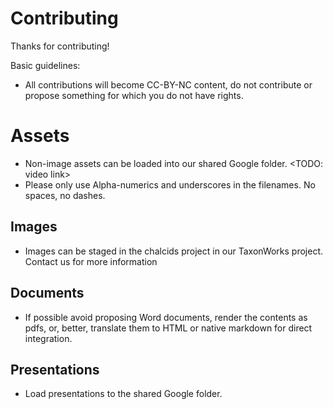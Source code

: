 # Contributing 

Thanks for contributing!

Basic guidelines:

* All contributions will become CC-BY-NC content, do not contribute or propose something for which you do not have rights.

# Assets

* Non-image assets can be loaded into our shared Google folder. <TODO: video link>
* Please only use Alpha-numerics and underscores in the filenames. No spaces, no dashes.

## Images

* Images can be staged in the chalcids project in our TaxonWorks project.  Contact us for more information

## Documents

* If possible avoid proposing Word documents, render the contents as pdfs, or, better, translate them to HTML or native markdown for direct integration.

## Presentations

* Load presentations to the shared Google folder.


